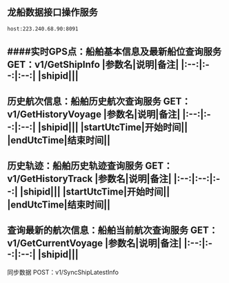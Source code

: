 ## 龙船数据接口操作服务

`host:223.240.68.90:8091`

####实时GPS点：船舶基本信息及最新船位查询服务
GET：v1/GetShipInfo
|参数名|说明|备注|
|:--:|:--:|:--:|
|shipid|||
---
历史航次信息：船舶历史航次查询服务
GET：v1/GetHistoryVoyage
|参数名|说明|备注|
|:--:|:--:|:--:|
|shipid|||
|startUtcTime|开始时间||
|endUtcTime|结束时间||
---
历史轨迹：船舶历史轨迹查询服务
GET：v1/GetHistoryTrack
|参数名|说明|备注|
|:--:|:--:|:--:|
|shipid|||
|startUtcTime|开始时间||
|endUtcTime|结束时间||
---
查询最新的航次信息：船舶当前航次查询服务
GET：v1/GetCurrentVoyage
|参数名|说明|备注|
|:--:|:--:|:--:|
|shipid|||
---
同步数据
POST：v1/SyncShipLatestInfo